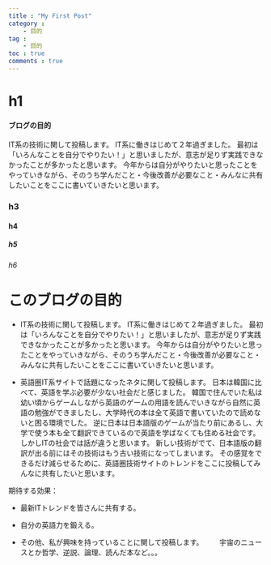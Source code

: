 ```yaml
---
title : "My First Post"
category : 
    - 目的
tag : 
    - 目的
toc : true
comments : true
---
```


# h1

#### ブログの目的 
IT系の技術に関して投稿します。
IT系に働きはじめて２年過ぎました。
最初は「いろんなことを自分でやりたい！」と思いましたが、意志が足りず実践できなかったことが多かったと思います。
今年からは自分がやりたいと思ったことをやっていきながら、そのうち学んだこと・今後改善が必要なこと・みんなに共有したいことをここに書いていきたいと思います。


### h3 

#### h4 

##### h5

###### h6




# このブログの目的
 - IT系の技術に関して投稿します。
IT系に働きはじめて２年過ぎました。
最初は「いろんなことを自分でやりたい！」と思いましたが、意志が足りず実践できなかったことが多かったと思います。
今年からは自分がやりたいと思ったことをやっていきながら、そのうち学んだこと・今後改善が必要なこと・みんなに共有したいことをここに書いていきたいと思います。

 - 英語圏IT系サイトで話題になったネタに関して投稿します。
日本は韓国に比べて、英語を学ぶ必要が少ない社会だと感じました。
韓国で住んでいた私は幼い頃からゲームしながら英語のゲームの用語を読んでいきながら自然に英語の勉強ができましたし、大学時代の本は全て英語で書いていたので読めないと困る環境でした。
逆に日本は日本語版のゲームが当たり前にあるし、大学で使う本も全て翻訳できているので英語を学ばなくても住める社会です。
しかしITの社会では話が違うと思います。
新しい技術がでて、日本語版の翻訳が出る前にはその技術はもう古い技術になってしまいます。
その感覚をできるだけ減らせるために、英語圏技術サイトのトレンドをここに投稿してみんなに共有したいと思います。

 期待する効果： 
   - 最新ITトレンドを皆さんに共有する。
   - 自分の英語力を鍛える。
  
 - その他、私が興味を持っていることに関して投稿します。
　　宇宙のニュースとか哲学、逆説、論理、読んだ本など。。。